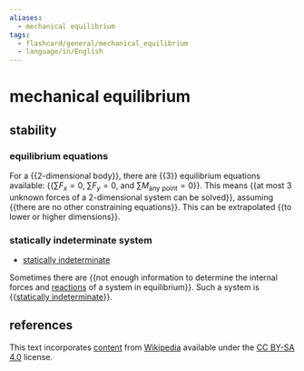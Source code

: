 ```yaml
---
aliases:
  - mechanical equilibrium
tags:
  - flashcard/general/mechanical_equilibrium
  - language/in/English
---
```


# mechanical equilibrium

## stability

### equilibrium equations

For a {{2-dimensional body}}, there are {{3}} equilibrium equations available: {{$\sum F_x = 0$, $\sum F_y = 0$, and $\sum M_{\text{any point} } = 0$}}. This means {{at most 3 unknown forces of a 2-dimensional system can be solved}}, assuming {{there are no other constraining equations}}. This can be extrapolated {{to lower or higher dimensions}}. <!--SR:!2024-06-07,17,290!2024-07-29,55,310!2024-07-23,50,310!2024-07-13,39,290!2024-06-07,17,290!2024-07-27,53,310-->

### statically indeterminate system

- [statically indeterminate](statically%20indeterminate.md)

Sometimes there are {{not enough information to determine the internal forces and [reactions](reaction%20(physics).md) of a system in equilibrium}}. Such a system is {{[statically indeterminate](statically%20indeterminate.md)}}. <!--SR:!2024-07-16,41,290!2024-07-14,42,290-->

## references

This text incorporates [content](https://en.wikipedia.org/wiki/mechanical_equilibrium) from [Wikipedia](Wikipedia.md) available under the [CC BY-SA 4.0](https://creativecommons.org/licenses/by-sa/4.0/) license.
